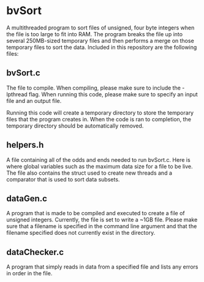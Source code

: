 # bvSort
A multithreaded program to sort files of unsigned, four byte integers when the file is too large to fit into RAM. The program breaks the file up into several 250MB-sized temporary files and then performs a merge on those temporary files to sort the data. Included in this repository are the following files:

## bvSort.c
The file to compile. When compiling, please make sure to include the -lpthread flag. When running this code, please make sure to specify an input file and an output file.

Running this code will create a temporary directory to store the temporary files that the program creates in. When the code is ran to completion, the temporary directory should be automatically removed.

## helpers.h
A file containing all of the odds and ends needed to run bvSort.c. Here is where global variables such as the maximum data size for a file to be live. The file also contains the struct used to create new threads and a comparator that is used to sort data subsets.

## dataGen.c
A program that is made to be compiled and executed to create a file of unsigned integers. Currently, the file is set to write a ~1GB file. Please make sure that a filename is specified in the command line argument and that the filename specified does not currently exist in the directory.

## dataChecker.c
A program that simply reads in data from a specified file and lists any errors in order in the file.
